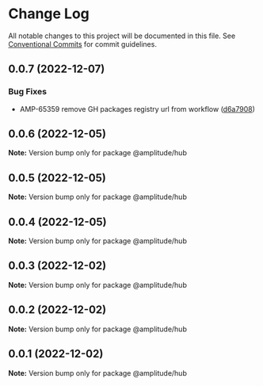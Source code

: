 # Change Log

All notable changes to this project will be documented in this file.
See [Conventional Commits](https://conventionalcommits.org) for commit guidelines.

## 0.0.7 (2022-12-07)


### Bug Fixes

* AMP-65359 remove GH packages registry url from workflow ([d6a7908](https://github.com/amplitude-alpha/amplitude-sdk-typescript/commit/d6a7908c9a1be2a989d874bb9f8ba568f01f8777))





## 0.0.6 (2022-12-05)

**Note:** Version bump only for package @amplitude/hub





## 0.0.5 (2022-12-05)

**Note:** Version bump only for package @amplitude/hub





## 0.0.4 (2022-12-05)

**Note:** Version bump only for package @amplitude/hub





## 0.0.3 (2022-12-02)

**Note:** Version bump only for package @amplitude/hub





## 0.0.2 (2022-12-02)

**Note:** Version bump only for package @amplitude/hub





## 0.0.1 (2022-12-02)

**Note:** Version bump only for package @amplitude/hub
